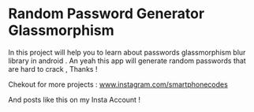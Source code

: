 # Random Password Generator Glassmorphism

 In this project will help you to learn about passwords glassmorphism blur library in android . An yeah this app will generate random passwords that are hard to crack , Thanks !

 

Chekout for more projects : www.instagram.com/smartphonecodes

And posts like this on my Insta Account !

 

